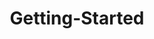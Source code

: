 ---
layout: post
title: Getting-Started
description: getting started
platform: aspnet-core
control: RadioButton
documentation: ug
---